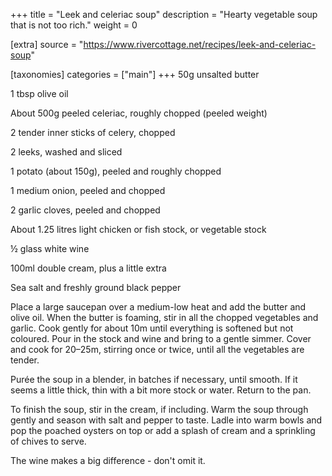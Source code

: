 +++
title = "Leek and celeriac soup"
description = "Hearty vegetable soup that is not too rich."
weight = 0

[extra]
source = "https://www.rivercottage.net/recipes/leek-and-celeriac-soup"

[taxonomies]
categories = ["main"]
+++
50g unsalted butter

1 tbsp olive oil

About 500g peeled celeriac, roughly chopped (peeled weight)

2 tender inner sticks of celery, chopped

2 leeks, washed and sliced

1 potato (about 150g), peeled and roughly chopped

1 medium onion, peeled and chopped

2 garlic cloves, peeled and chopped

About 1.25 litres light chicken or fish stock, or vegetable stock

½ glass white wine

100ml double cream, plus a little extra

Sea salt and freshly ground black pepper
<!-- sep -->
Place a large saucepan over a medium-low heat and add the butter and olive oil.
When the butter is foaming, stir in all the chopped vegetables and garlic.
Cook gently for about 10m until everything is softened but not coloured.
Pour in the stock and wine and bring to a gentle simmer.
Cover and cook for 20–25m, stirring once or twice, until all the vegetables are tender.

Purée the soup in a blender, in batches if necessary, until smooth.
If it seems a little thick, thin with a bit more stock or water.
Return to the pan.

To finish the soup, stir in the cream, if including.
Warm the soup through gently and season with salt and pepper to taste.
Ladle into warm bowls and pop the poached oysters on top or add a splash of cream and a sprinkling of chives to serve.
<!-- sep -->
The wine makes a big difference - don't omit it.

